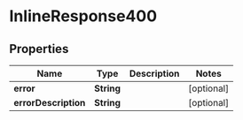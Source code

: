 

# InlineResponse400

## Properties

Name | Type | Description | Notes
------------ | ------------- | ------------- | -------------
**error** | **String** |  |  [optional]
**errorDescription** | **String** |  |  [optional]



